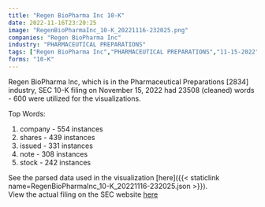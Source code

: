 ```yaml
---
title: "Regen BioPharma Inc 10-K"
date: 2022-11-16T23:20:25
image: "RegenBioPharmaInc_10-K_20221116-232025.png"
companies: "Regen BioPharma Inc"
industry: "PHARMACEUTICAL PREPARATIONS"
tags: ["Regen BioPharma Inc","PHARMACEUTICAL PREPARATIONS","11-15-2022","10-K"]
forms: "10-K"
---
```

Regen BioPharma Inc, which is in the Pharmaceutical Preparations [2834] industry, SEC 10-K filing on November 15, 2022 had 23508 (cleaned) words - 600 were utilized for the visualizations.

Top Words:
1. company - 554 instances
2. shares - 439 instances
3. issued - 331 instances
4. note - 308 instances
5. stock - 242 instances


See the parsed data used in the visualization [here]({{< staticlink name=RegenBioPharmaInc_10-K_20221116-232025.json >}}).  
View the actual filing on the SEC website [here](https://www.sec.gov/Archives/edgar/data/1589150/0001607062-22-000694.txt)